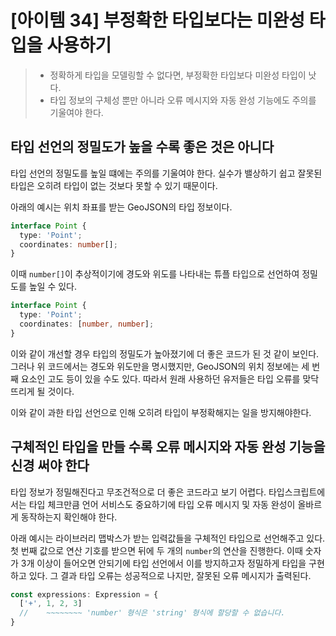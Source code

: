 # [아이템 34] 부정확한 타입보다는 미완성 타입을 사용하기

> - 정확하게 타입을 모델링할 수 없다면, 부정확한 타입보다 미완성 타입이 낫다.
> - 타입 정보의 구체성 뿐만 아니라 오류 메시지와 자동 완성 기능에도 주의를 기울여야 한다.

## 타입 선언의 정밀도가 높을 수록 좋은 것은 아니다

타입 선언의 정밀도를 높일 떄에는 주의를 기울여야 한다. 실수가 밸상하기 쉽고 잘못된 타입은 오히려 타입이 없는 것보다 못할 수 있기 때문이다.

아래의 예시는 위치 좌표를 받는 GeoJSON의 타입 정보이다.

```ts
interface Point {
  type: 'Point';
  coordinates: number[];
}
```

이때 `number[]`이 추상적이기에 경도와 위도를 나타내는 튜플 타입으로 선언하여 정밀도를 높일 수 있다.

```ts
interface Point {
  type: 'Point';
  coordinates: [number, number];
}
```

이와 같이 개선할 경우 타입의 정밀도가 높아졌기에 더 좋은 코드가 된 것 같이 보인다. 그러나 위 코드에서는 경도와 위도만을 명시했지만, GeoJSON의 위치 정보에는 세 번째 요소인 고도 등이 있을 수도 있다. 따라서 원래 사용하던 유저들은 타입 오류를 맞닥뜨리게 될 것이다.

이와 같이 과한 타입 선언으로 인해 오히려 타입이 부정확해지는 일을 방지해야한다.

## 구체적인 타입을 만들 수록 오류 메시지와 자동 완성 기능을 신경 써야 한다

타입 정보가 정밀해진다고 무조건적으로 더 좋은 코드라고 보기 어렵다. 타입스크립트에서는 타입 체크만큼 언어 서비스도 중요하기에 타입 오류 메시지 및 자동 완성이 올바르게 동작하는지 확인해야 한다.

아래 예시는 라이브러리 맵박스가 받는 입력값들을 구체적인 타입으로 선언해주고 있다. 첫 번째 값으로 연산 기호를 받으면 뒤에 두 개의 `number`의 연산을 진행한다. 이때 숫자가 3개 이상이 들어오면 안되기에 타입 선언에서 이를 방지하고자 정밀하게 타입을 구현하고 있다. 그 결과 타입 오류는 성공적으로 나지만, 잘못된 오류 메시지가 출력된다.

```ts
const expressions: Expression = {
  ['+', 1, 2, 3]
  //    ~~~~~~~~ 'number' 형식은 'string' 형식에 할당할 수 없습니다.
}
```
